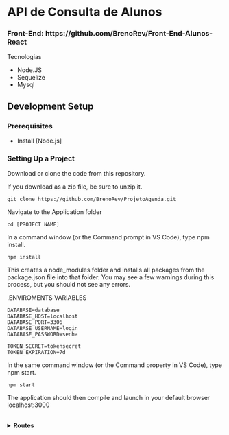# API de Consulta de Alunos

<h3> Front-End: https://github.com/BrenoRev/Front-End-Alunos-React </h3>

 <p>Tecnologias</p>
        <ul>
  <li>Node.JS</li>
  <li>Sequelize</li>
  <li>Mysql</li>
        </ul>

<h5>
  
## Development Setup

### Prerequisites

- Install [Node.js]

### Setting Up a Project

Download or clone the code from this repository.

If you download as a zip file, be sure to unzip it.

```
git clone https://github.com/BrenoRev/ProjetoAgenda.git
```

Navigate to the Application folder

```
cd [PROJECT NAME]
```

In a command window (or the Command prompt in VS Code), type npm install.

```
npm install
```

This creates a node_modules folder and installs all packages from the package.json file into that folder. You may see a few warnings during this process, but you should not see any errors.

.ENVIROMENTS VARIABLES
  ```
DATABASE=database
DATABASE_HOST=localhost
DATABASE_PORT=3306
DATABASE_USERNAME=login
DATABASE_PASSWORD=senha

TOKEN_SECRET=tokensecret
TOKEN_EXPIRATION=7d
  ```
  
In the same command window (or the Command property in VS Code), type npm start.

```
npm start
```
The application should then compile and launch in your default browser localhost:3000

<br>
<details>
    <br>
    <summary><b>Routes</b></summary>
    
 . Alunos ("/alunos")
  ```
router.get('/', alunoController.index);
router.get('/:id', alunoController.show);
router.post('/', loginRequired, alunoController.store);
router.put('/:id', loginRequired, alunoController.update);
router.delete('/:id', loginRequired, alunoController.delete);  
  ```
  .
    Login ("/tokens")
  ```
  router.post('/', tokenController.store);
  ```
  .
   Usuarios ("/users")
  
```
router.get('/',loginRequired, userController.index);
router.get('/:id',loginRequired, userController.show);
router.post('/', userController.store);
router.put('/',loginRequired, userController.update);
router.delete('/', loginRequired, userController.destroy); 
```
  .
    Fotos ("/fotos")
  
```
router.post('/', loginRequired, fotoController.store);
```
  .
   Home ("/")
```
router.get('/', homeController.index);
```

  </details>

